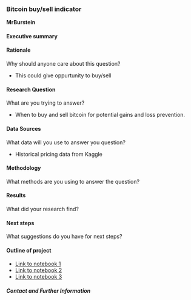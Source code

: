 ### Bitcoin buy/sell indicator

**MrBurstein**

#### Executive summary

#### Rationale
Why should anyone care about this question?
- This could give oppurtunity to buy/sell 

#### Research Question
What are you trying to answer?
- When to buy and sell bitcoin for potential gains and loss prevention.

#### Data Sources
What data will you use to answer you question?
- Historical pricing data from Kaggle

#### Methodology
What methods are you using to answer the question?

#### Results
What did your research find?

#### Next steps
What suggestions do you have for next steps?

#### Outline of project

- [Link to notebook 1]()
- [Link to notebook 2]()
- [Link to notebook 3]()


##### Contact and Further Information